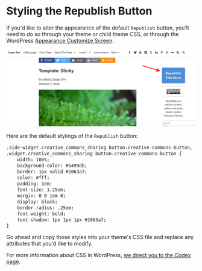 # Styling the Republish Button

If you'd like to alter the appearance of the default `Republish` button, you'll need to do so through your theme or child theme CSS, or through the WordPress [Appearance Customize Screen](https://codex.wordpress.org/Appearance_Customize_Screen).

![default republish button](img/default-republish-button.png)

Here are the default stylings of the `Republish` button:

```
.side-widget.creative_commons_sharing button.creative-commons-button, 
.widget.creative_commons_sharing button.creative-commons-button {
    width: 100%;
    background-color: #5499db;
    border: 1px solid #2863a7;
    color: #fff;
    padding: 1em;
    font-size: 1.25em;
    margin: 0 0 1em 0;
    display: block;
    border-radius: .25em;
    font-weight: bold;
    text-shadow: 1px 1px 1px #2863a7;
}
```

Go ahead and copy those styles into your theme's CSS file and replace any attributes that you'd like to modify.

For more information about CSS in WordPress, [we direct you to the Codex page](https://codex.wordpress.org/CSS).
